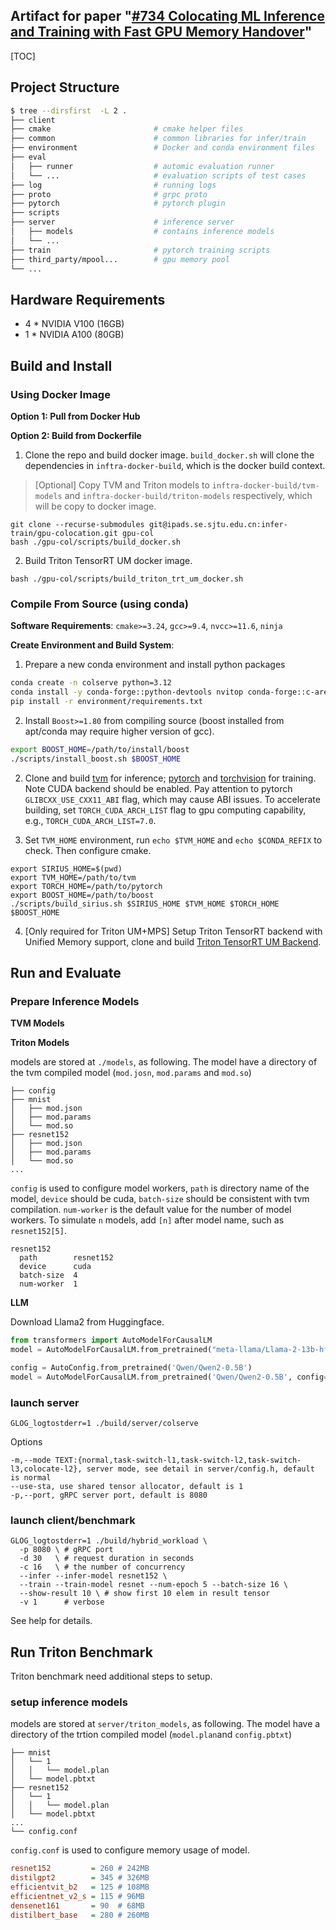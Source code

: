 ## Artifact for paper "<u>#734	Colocating ML Inference and Training with Fast GPU Memory Handover</u>"

<!-- Intro -->

[TOC]

## Project Structure

```bash
$ tree --dirsfirst  -L 2 .
├── client                      
├── cmake                       # cmake helper files
├── common                      # common libraries for infer/train  
├── environment                 # Docker and conda environment files
├── eval
│   ├── runner                  # automic evaluation runner
│   └── ...                     # evaluation scripts of test cases 
├── log                         # running logs       
├── proto                       # grpc proto
├── pytorch                     # pytorch plugin
├── scripts                    
├── server                      # inference server 
│   ├── models                  # contains inference models
│   └── ... 
├── train                       # pytorch training scripts
├── third_party/mpool...        # gpu memory pool
└── ...
```

## Hardware Requirements

- 4 * NVIDIA V100 (16GB)
- 1 * NVIDIA A100 (80GB)

## Build and Install 

### Using Docker Image

**Option 1: Pull from Docker Hub**



**Option 2: Build from Dockerfile**

1. Clone the repo and build docker image. `build_docker.sh` will clone the dependencies in `inftra-docker-build`, which is the docker build context. 

> [Optional] Copy TVM and Triton models to `inftra-docker-build/tvm-models` and `inftra-docker-build/triton-models` respectively, which will be copy to docker image. 

```
git clone --recurse-submodules git@ipads.se.sjtu.edu.cn:infer-train/gpu-colocation.git gpu-col
bash ./gpu-col/scripts/build_docker.sh
```

2. Build Triton TensorRT UM docker image.

```
bash ./gpu-col/scripts/build_triton_trt_um_docker.sh
```



### Compile From Source (using conda)

**Software Requirements**: `cmake>=3.24`, `gcc>=9.4`, `nvcc>=11.6`, `ninja`

**Create Environment and Build System**:

1. Prepare a new conda environment and install python packages

```bash
conda create -n colserve python=3.12
conda install -y conda-forge::python-devtools nvitop conda-forge::c-ares
pip install -r environment/requirements.txt
```

2. Install `Boost>=1.80` from compiling source (boost installed from apt/conda may require higher version of gcc).  

```bash
export BOOST_HOME=/path/to/install/boost
./scripts/install_boost.sh $BOOST_HOME
```

2. Clone and build [tvm](https://ipads.se.sjtu.edu.cn:1312/infer-train/tvm) for inference; [pytorch](https://ipads.se.sjtu.edu.cn:1312/infer-train/pytorch) and [torchvision](https://github.com/pytorch/vision/tree/v0.13.1) for training. Note CUDA backend should be enabled. Pay attention to pytorch `GLIBCXX_USE_CXX11_ABI` flag, which may cause ABI issues. To accelerate building, set `TORCH_CUDA_ARCH_LIST` flag to gpu computing capability, e.g., `TORCH_CUDA_ARCH_LIST=7.0`.

3. Set `TVM_HOME` environment, run `echo $TVM_HOME` and `echo $CONDA_REFIX` to check. Then configure cmake.

```
export SIRIUS_HOME=$(pwd)
export TVM_HOME=/path/to/tvm
export TORCH_HOME=/path/to/pytorch
export BOOST_HOME=/path/to/boost
./scripts/build_sirius.sh $SIRIUS_HOME $TVM_HOME $TORCH_HOME $BOOST_HOME
```

4. [Only required for Triton UM+MPS] Setup Triton TensorRT backend with Unified Memory support, clone and build [Triton TensorRT UM Backend](https://ipads.se.sjtu.edu.cn:1312/infer-train/triton_tensorrt_um).  

## Run and Evaluate

### Prepare Inference Models

**TVM Models**

**Triton Models**

models are stored at `./models`, as following. The model have a directory of the tvm compiled model (`mod.josn`, `mod.params` and `mod.so`)

```
├── config
├── mnist
│   ├── mod.json
│   ├── mod.params
│   └── mod.so
├── resnet152
│   ├── mod.json
│   ├── mod.params
│   └── mod.so
...
```

`config` is used to configure model workers, `path` is directory name of the model, `device` should be cuda, `batch-size` should be consistent with tvm compilation. `num-worker` is the default value for the number of model workers. To simulate `n` models, add `[n]` after model name, such as `resnet152[5]`.

```
resnet152
  path        resnet152
  device      cuda
  batch-size  4
  num-worker  1
```

**LLM**

Download Llama2 from Huggingface.

```python
from transformers import AutoModelForCausalLM
model = AutoModelForCausalLM.from_pretrained("meta-llama/Llama-2-13b-hf")

config = AutoConfig.from_pretrained('Qwen/Qwen2-0.5B')
model = AutoModelForCausalLM.from_pretrained('Qwen/Qwen2-0.5B', config=config)
```

### launch server

```
GLOG_logtostderr=1 ./build/server/colserve
```

Options
```
-m,--mode TEXT:{normal,task-switch-l1,task-switch-l2,task-switch-l3,colocate-l2}, server mode, see detail in server/config.h, default is normal
--use-sta, use shared tensor allocator, default is 1           
-p,--port, gRPC server port, default is 8080
```

### launch client/benchmark

```
GLOG_logtostderr=1 ./build/hybrid_workload \
  -p 8080 \ # gRPC port
  -d 30   \ # request duration in seconds
  -c 16   \ # the number of concurrency
  --infer --infer-model resnet152 \
  --train --train-model resnet --num-epoch 5 --batch-size 16 \
  --show-result 10 \ # show first 10 elem in result tensor
  -v 1      # verbose
```

See help for details.

## Run Triton Benchmark

Triton benchmark need additional steps to setup.

### setup inference models

models are stored at `server/triton_models`, as following. The model have a directory of the trtion compiled model (`model.plan`and `config.pbtxt`)

```
├── mnist
│   └── 1
│   │   └── model.plan
│   └── model.pbtxt
├── resnet152
│   └── 1
│   │   └── model.plan
│   └── model.pbtxt
...
└── config.conf
```

`config.conf` is used to configure memory usage of model.

```ini
resnet152         = 260 # 242MB
distilgpt2        = 345 # 326MB
efficientvit_b2   = 125 # 108MB
efficientnet_v2_s = 115 # 96MB
densenet161       = 90  # 68MB
distilbert_base   = 280 # 260MB
```
